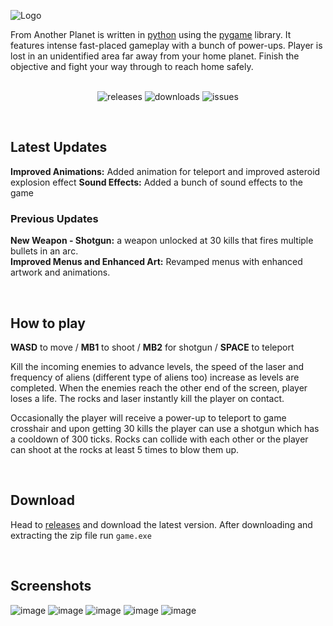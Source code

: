 ![Logo](https://github.com/ycatsh/from-another-planet/assets/91330011/f5638c12-6718-4beb-8e9f-4fb21de5c59e)
<br>

From Another Planet is written in [python](https://www.python.org/) using the [pygame](https://www.pygame.org/news) library. It features intense fast-placed gameplay with a bunch of power-ups. Player is lost in an unidentified area far away from your home planet. Finish the objective and fight your way through to reach home safely.
<br>
<br>

<div align="center">

![releases](https://img.shields.io/github/v/release/ycatsh/from-another-planet?color=522daa&labelColor=1d1e1f&style=for-the-badge)
![downloads](https://img.shields.io/github/downloads/ycatsh/from-another-planet/total?color=522daa&labelColor=1d1e1f&style=for-the-badge)
![issues](https://img.shields.io/github/issues/ycatsh/from-another-planet?color=522daa&labelColor=1d1e1f&style=for-the-badge)

</div>

<br>

## Latest Updates
**Improved Animations:** Added animation for teleport and improved asteroid explosion effect
**Sound Effects:** Added a bunch of sound effects to the game  
  
### Previous Updates
**New Weapon - Shotgun:** a weapon unlocked at 30 kills that fires multiple bullets in an arc.  
**Improved Menus and Enhanced Art:** Revamped menus with enhanced artwork and animations.

<br>

## How to play 
**WASD** to move / **MB1** to shoot / **MB2** for shotgun / **SPACE** to teleport

Kill the incoming enemies to advance levels, the speed of the laser and frequency of aliens (different type of aliens too) increase as levels are completed. When the enemies reach the other end of the screen, player loses a life. The rocks and laser instantly kill the player on contact.    

Occasionally the player will receive a power-up to teleport to game crosshair and upon getting 30 kills the player can use a shotgun which has a cooldown of 300 ticks. Rocks can collide with each other or the player can shoot at the rocks at least 5 times to blow them up.

<br>

## Download

Head to [releases](https://github.com/ycatsh/from-another-planet/releases) and download the latest version. After downloading and extracting the zip file run `game.exe`   
  
<br>

## Screenshots
![image](https://github.com/ycatsh/from-another-planet/assets/91330011/1a2fdc92-9a2e-430b-bcf1-b31d5f8d04ae)
![image](https://github.com/ycatsh/from-another-planet/assets/91330011/d11b3acb-b165-4ad1-b141-e707b0ecbf6b)
![image](https://github.com/ycatsh/from-another-planet/assets/91330011/e36b6e86-3568-40e1-ba9a-1c5c0cf8e534)
![image](https://github.com/ycatsh/from-another-planet/assets/91330011/64274693-43e7-4565-80c7-dc109b072d78)
![image](https://github.com/ycatsh/from-another-planet/assets/91330011/35bd3b8a-f77f-45e4-b308-91469a97ab00)


